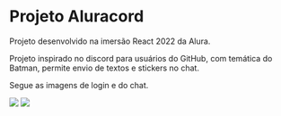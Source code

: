 # Projeto Aluracord
Projeto desenvolvido na imersão React 2022 da Alura.

Projeto inspirado no discord para usuários do GitHub, com temática do Batman, permite envio de textos e stickers no chat.

Segue as imagens de login e do chat.

<img src="https://user-images.githubusercontent.com/41833533/151832628-c9c41a13-c7ed-48b1-9f90-cd7b55f51d8c.png" style="max-height: 700px; max-width: 700px;"/>

<img src="https://user-images.githubusercontent.com/41833533/151833471-a6c9337b-12ec-4990-9b50-75e966d6a597.png" style="max-height: 700px; max-width: 700px;"/>